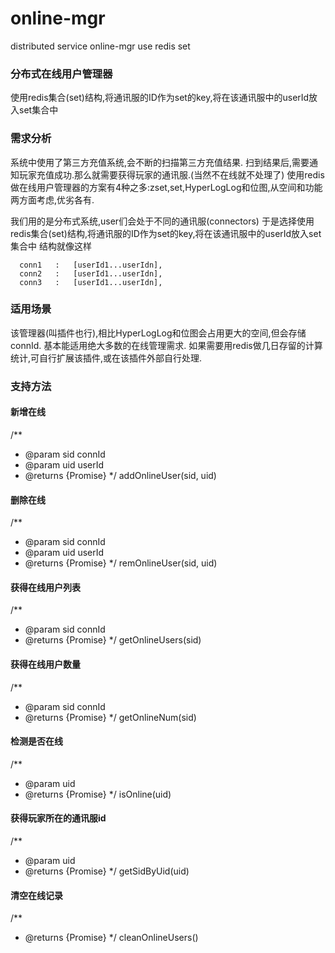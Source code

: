 # online-mgr
distributed service online-mgr use redis set

### 分布式在线用户管理器
使用redis集合(set)结构,将通讯服的ID作为set的key,将在该通讯服中的userId放入set集合中

### 需求分析
系统中使用了第三方充值系统,会不断的扫描第三方充值结果.
扫到结果后,需要通知玩家充值成功.那么就需要获得玩家的通讯服.(当然不在线就不处理了)
使用redis做在线用户管理器的方案有4种之多:zset,set,HyperLogLog和位图,从空间和功能两方面考虑,优劣各有.

我们用的是分布式系统,user们会处于不同的通讯服(connectors)
于是选择使用redis集合(set)结构,将通讯服的ID作为set的key,将在该通讯服中的userId放入set集合中
结构就像这样
```
  conn1   :   [userId1...userIdn],
  conn2   :   [userId1...userIdn],
  conn3   :   [userId1...userIdn],
```
### 适用场景
该管理器(叫插件也行),相比HyperLogLog和位图会占用更大的空间,但会存储connId.
基本能适用绝大多数的在线管理需求.
如果需要用redis做几日存留的计算统计,可自行扩展该插件,或在该插件外部自行处理.

### 支持方法
#### 新增在线
/**
 * @param sid   connId
 * @param uid   userId
 * @returns {Promise}
 */
addOnlineUser(sid, uid)

 #### 删除在线
/**
 * @param sid   connId
 * @param uid   userId
 * @returns {Promise}
 */
 remOnlineUser(sid, uid)
 
 #### 获得在线用户列表
/**
 * @param sid   connId
 * @returns {Promise}
 */
getOnlineUsers(sid)

 #### 获得在线用户数量
/**
 * @param sid   connId
 * @returns {Promise}
 */
getOnlineNum(sid)

 #### 检测是否在线
/**
 * @param uid
 * @returns {Promise}
 */
isOnline(uid)

 #### 获得玩家所在的通讯服id
/**
 * @param uid
 * @returns {Promise}
 */
getSidByUid(uid)

 #### 清空在线记录
/**
 * @returns {Promise}
 */
cleanOnlineUsers()
